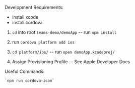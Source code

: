 Development Requirements: 
  - install xcode
  - install cordova
    
  1. `cd` into root `teams-demo/demoApp` -- run `npm install`
  
  2.  run `cordova platform add ios`

  3. `cd platform/ios/` -- run `open demoApp.xcodeproj/`

  4. Assign Provisioning Profile -- See Apple Developer Docs
  
  Useful Commands: 

    `npm run cordova-icon`

